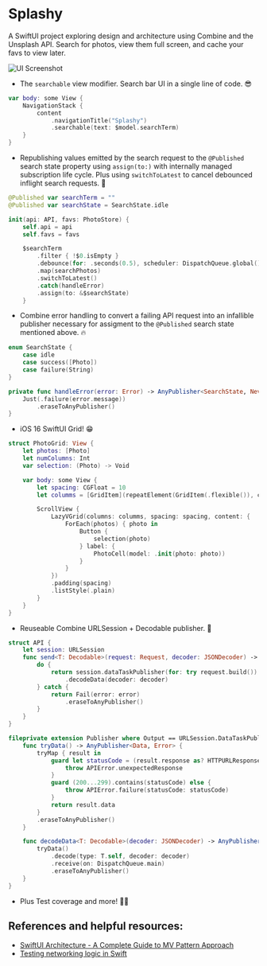 # Splashy

A SwiftUI project exploring design and architecture using Combine and the Unsplash API. Search for photos, view them full screen, and cache your favs to view later.

![UI Screenshot](https://user-images.githubusercontent.com/10616345/216593527-824789e3-bfa5-4aed-bf02-5077ec565378.jpg)

- The `searchable` view modifier. Search bar UI in a single line of code. 😎

```swift
var body: some View {
    NavigationStack {
        content
            .navigationTitle("Splashy")
            .searchable(text: $model.searchTerm)
    }
}
```

- Republishing values emitted by the search request to the `@Published` search state property using `assign(to:)` with internally managed subscription life cycle. Plus using `switchToLatest` to cancel debounced inflight search requests. 🤯  

```swift
@Published var searchTerm = ""
@Published var searchState = SearchState.idle

init(api: API, favs: PhotoStore) {
    self.api = api
    self.favs = favs

    $searchTerm
        .filter { !$0.isEmpty }
        .debounce(for: .seconds(0.5), scheduler: DispatchQueue.global())
        .map(searchPhotos)
        .switchToLatest()
        .catch(handleError)
        .assign(to: &$searchState)
    }
```

- Combine error handling to convert a failing API request into an infallible publisher necessary for assigment to the `@Published` search state mentioned above. 🔥

```swift
enum SearchState {
    case idle
    case success([Photo])
    case failure(String)
}

private func handleError(error: Error) -> AnyPublisher<SearchState, Never> {
    Just(.failure(error.message))
        .eraseToAnyPublisher()
}
```

- iOS 16 SwiftUI Grid! 😁

```swift
struct PhotoGrid: View {
    let photos: [Photo]
    let numColumns: Int
    var selection: (Photo) -> Void

    var body: some View {
        let spacing: CGFloat = 10
        let columms = [GridItem](repeatElement(GridItem(.flexible()), count: numColumns))

        ScrollView {
            LazyVGrid(columns: columms, spacing: spacing, content: {
                ForEach(photos) { photo in
                    Button {
                        selection(photo)
                    } label: {
                        PhotoCell(model: .init(photo: photo))
                    }
                }
            })
            .padding(spacing)
            .listStyle(.plain)
        }
    }
}
```

- Reuseable Combine URLSession + Decodable publisher. 🚀

```swift
struct API {
    let session: URLSession
    func send<T: Decodable>(request: Request, decoder: JSONDecoder) -> AnyPublisher<T, Error> {
        do {
            return session.dataTaskPublisher(for: try request.build())
                .decodeData(decoder: decoder)
        } catch {
            return Fail(error: error)
                .eraseToAnyPublisher()
        }
    }
}

fileprivate extension Publisher where Output == URLSession.DataTaskPublisher.Output {
    func tryData() -> AnyPublisher<Data, Error> {
        tryMap { result in
            guard let statusCode = (result.response as? HTTPURLResponse)?.statusCode else {
                throw APIError.unexpectedResponse
            }
            guard (200...299).contains(statusCode) else {
                throw APIError.failure(statusCode: statusCode)
            }
            return result.data
        }
        .eraseToAnyPublisher()
    }

    func decodeData<T: Decodable>(decoder: JSONDecoder) -> AnyPublisher<T, Error> {
        tryData()
            .decode(type: T.self, decoder: decoder)
            .receive(on: DispatchQueue.main)
            .eraseToAnyPublisher()
    }
}
```

- Plus Test coverage and more! 👨‍💻

## References and helpful resources:

* [SwiftUI Architecture - A Complete Guide to MV Pattern Approach][1]
* [Testing networking logic in Swift][2]

[1]: https://azamsharp.com/2022/10/06/practical-mv-pattern-crud.html
[2]: https://www.swiftbysundell.com/articles/testing-networking-logic-in-swift/
